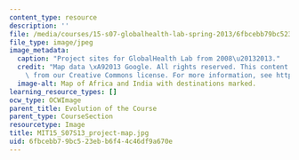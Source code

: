 ```yaml
---
content_type: resource
description: ''
file: /media/courses/15-s07-globalhealth-lab-spring-2013/6fbcebb79bc523ebb6f44c46df9a670e_MIT15_S07S13_project-map.JPG
file_type: image/jpeg
image_metadata:
  caption: "Project sites for GlobalHealth Lab from 2008\u20132013."
  credit: "Map data \xA92013 Google. All rights reserved. This content is excluded\
    \ from our Creative Commons license. For more information, see http://ocw.mit.edu/help/faq-fair-use/"
  image-alt: Map of Africa and India with destinations marked.
learning_resource_types: []
ocw_type: OCWImage
parent_title: Evolution of the Course
parent_type: CourseSection
resourcetype: Image
title: MIT15_S07S13_project-map.jpg
uid: 6fbcebb7-9bc5-23eb-b6f4-4c46df9a670e
---
```

